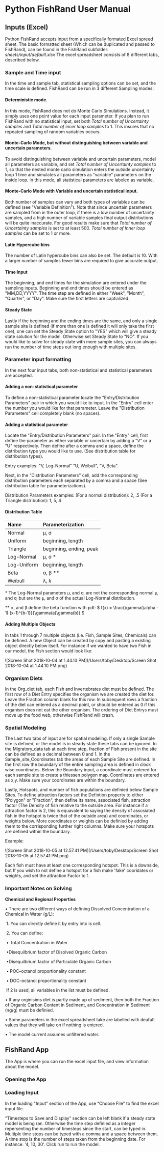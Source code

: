 # Python FishRand User Manual

## Inputs (Excel)
Python FishRand accepts input from a specifically formated Excel spreed sheet. The basic formatted sheet (Which can be duplicated and passed to FishRand), can be found in the FishRand subfolder:          *sheets/input/default.xlsx*
The excel spreadsheet consists of 8 different tabs, described below.
### Sample and Time input
In the time and sample tab, statistical sampling options can be set, and the time scale is defined. 
FishRand can be run in 3 different Sampling modes:

#### Deterministic mode.
In this mode, FishRand does not do Monte Carlo Simulations.  Instead, it simply uses one point value for each input parameter.  If you plan to  run FishRand with no statistical input, set both *Total number of  Uncertainty samples* and *Total number of  inner loop samples* to 1. This insures that no repeated sampling of random variables occurs.

#### Monte-Carlo Mode, but without distinguishing between variable and uncertain parameters.
To avoid distinguishing between variable and uncertain parameters, model all parameters as variable, and set *Total number of Uncertainty samples* to 1, so that the nested monte carlo simulation  enters  the  outside  uncertainty  loop  1  time  and simulates all parameters as   "variable" parameters on the inside loop.  In this mode, all statistical parameters are labeled as variable.

#### Monte-Carlo Mode with Variable and uncertain statistical input.
Both number of samples can vary and both types of variables can be defined (see "Variable Definition"). Note that since uncertain parameters are sampled from in the outer loop, if there is a low number of uncertainty samples, and a high number of variable samples final output distributions will be quite inaccurate. For good results make sure that *Total number of  Uncertainty samples* is set to at least 500.  *Total number of  Inner loop samples* can be set to 1 or more. 

#### Latin Hypercube bins

The number of Latin hypercube bins can also be set. The default is 10. With a larger number of samples fewer bins are required to give accurate output.

#### Time Input

The beginning, and end times for the simulation are entered under the sampling inputs. Beginning and end times should be entered as "MM,DD,YYYY". The time step are defined in either "Week", "Month", "Quarter", or "Day". Make sure the first letters are captialized.

#### Steady State

Lastly if the beginning and the ending times are the same, and only a single sample site is defined (if more than one is defined it will only take the first one), one can set the Steady State option to "YES" which will give a steady state solution for the model. Otherwise set Steady State to "NO". If you would like to solve for steady state with more sample sites, you can always run the number of time steps out long enough with multiple sites. 

### Parameter input formatting
In the next four input tabs, both non-statistical and statistical parameters are accepted. 

#### Adding a non-statistical parameter

To define a non-statistical parameter locate the "Entry/Distribution Parameters" pair in which you would like to input. In the "Entry" cell enter the number you would like for that parameter. Leave the "Distribution Parameters" cell completely blank (no spaces).

#### Adding a statistical parameter

Locate the "Entry/Distribution Parameters" pair. In the "Entry" cell, first define the parameter as either variable or uncertain by adding a "V" or a "U" respectively. Then define after a comma and a space, define the distribution type you would like to use. (See distribution table for distribution types).

Entry examples: 
"V, Log-Normal" 
"U, Weibull", 
"V, Beta".

Next, in the "Distribution Parameters" cell, add the corresponding distribution parameters each separated by a comma and a space (See distribution table for parameterizations).

Distribution Parameters examples: 
(For a normal distribution): 2, .5
(For a Triangle distribution): 1, 5, 4

#### Distribution Table

| Name        | Parameterization        |
| :---------- | :---------------------- |
| Normal      | μ, σ                    |
| Uniform     | beginning, length       |
| Triangle    | beginning, ending, peak |
| Log-Normal  | μ, σ *                  |
| Log-Uniform | beginning, length       |
| Beta        | α, β **                 |
| Weibull     | λ, *k*                  |

\* The Log-Normal parameters μ, and σ, are not the corresponding normal μ, and σ, but are the μ, and σ of the actual Log-Normal distribution.

\** α, and β define the beta function with pdf:  $ f(x) = \frac{\gamma(\alpha - 1) (x-1)^{b-1}}{\gamma(a)\gamma(b)} $

#### Adding Multiple Objects

In tabs 1 through 7 multiple objects (i.e. Fish, Sample Sites, Chemicals) can be defined. A new Object can be created by copy and pasting a existing object directly below itself. For instance if we wanted to have two Fish in our model, the Fish section would look like:

![Screen Shot 2018-10-04 at 1.44.10 PM](/Users/toby/Desktop/Screen Shot 2018-10-04 at 1.44.10 PM.png)

### Organism Diets

In the Org_diet tab, each Fish and Invertebrates diet must be defined. The first row of a Diet Entry specifies the organism we are created the diet for. Leave the Fraction column blank for this row. In subsequent rows a fraction of the diet can entered as a decimal point, or should be entered as 0 if this organism does not eat the other organism. The ordering of Diet Entrys must move up the food web, otherwise FishRand will crash.



### Spatial Modeling

The Last two tabs of input are for spatial modeling. If only a single Sample site is defined, or the model is in steady state these tabs can be ignored. In the Migratory_data tab at each time step, fraction of Fish present in the site can be defined as a decimal between 0 and 1. In the Sample_site_Coordinates tab the areas of each Sample Site are defined. In the first row the boundary of the entire sampling area is defined in clock wise coordinates. Below the Boundary input, a coordinate must entered for each sample site to create a thiessen polygon map. Coordinates are entered as x,y. Make sure your coordinates are within the boundary.

Lastly, Hotspots, and number of fish populations  are definied below Sample Sites. To define attraction factors set the Defintion property to either "Polygon" or "Fraction", then define its name, associated fish, attraction factor (The Density of fish relative to the outside area. For instance if a attraction factor is 2, this is equavalent to saying the density of assosiated fish in the hotspot is twice that of the outside area) and coordinates, or weights below. More coordinates or weights can be definied by adding them to the corrisponding further right columns. Make sure your hotspots are defined within the boundary.

Example:

![Screen Shot 2018-10-05 at 12.57.41 PM](/Users/toby/Desktop/Screen Shot 2018-10-05 at 12.57.41 PM.png)

Each fish must have at least one corresponding hotspot. This is a downside, but If you wish to not define a hotspot for a fish make  'fake' cooridates or weights, and set the attraction Factor to 1.



### Important Notes on Solving

**Chemical and Regional Properties**

• There are two different ways of defining Dissolved Concentration of a Chemical in Water (g/L):

​	1. You can directly define it by entry into is cell.

​	2. You can define: 

​		• Total Concentration in Water

​		•Disequilbrium factor of Disolved Organic Carbon

​		•Disequilbrium factor of Particulate Organic Carbon

​		• POC–octanol proportionality constant

​		• DOC–octanol proportionality constant

​	If 2 is used, all variables in the list must be defined.

• If any orginisims diet is partly made up of sediment, then both the Fraction of Organic Carbon Content in Sediment, and Concentration in Sediment (ng/g) must be definied.

• Some parameters in the excel spreadsheet take are labelled with deafult values that they will take on if nothing is entered.

• The model current assumes unfiltered water.

## FishRand App

The App is where you can run the excel input file, and view information about the model.

### Opening the App





### Loading Input

In the loading "Input" section of the App, use "Choose File" to find the excel input file.

 "Timesteps to Save and Display" section can be left blank if a steady state model is being ran. Otherwise the time step definied as a integer repersenting the number of timesteps since the start, can be typed in. Multiple time stops can be typed with a comma and a space between them. A time stop is the number of steps taken from the beginning date. For instance: '4, 10, 30'. Click run to run the model.

